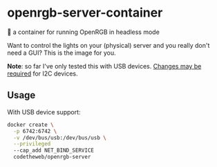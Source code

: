 # openrgb-server-container
🌈 a container for running OpenRGB in headless mode

Want to control the lights on your (physical) server and you really don't need a GUI? This is the image for you.

**Note**: so far I've only tested this with USB devices. [Changes may be required](https://github.com/dcflachs/docker-containers/blob/master/openrgb/02-fix-attrs-i2c.sh) for I2C devices.

## Usage

With USB device support:

```bash
docker create \
  -p 6742:6742 \
  -v /dev/bus/usb:/dev/bus/usb \
  --privileged
  --cap_add NET_BIND_SERVICE
  codetheweb/openrgb-server
```

